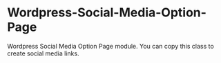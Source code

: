 # Wordpress-Social-Media-Option-Page
Wordpress Social Media Option Page module. You can copy this class to create social media links.

